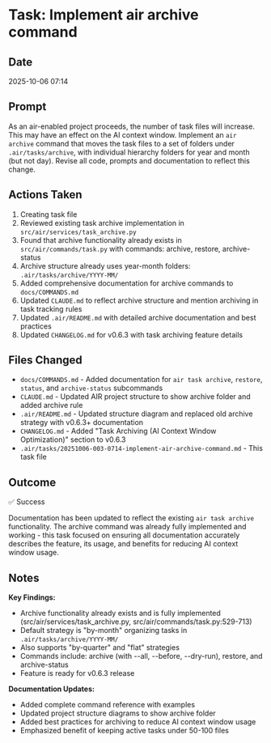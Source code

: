 # Task: Implement air archive command

## Date
2025-10-06 07:14

## Prompt
As an air-enabled project proceeds, the number of task files will increase. This may have an effect on the AI context window. Implement an `air archive` command that moves the task files to a set of folders under `.air/tasks/archive`, with individual hierarchy folders for year and month (but not day). Revise all code, prompts and documentation to reflect this change.

## Actions Taken
1. Creating task file
2. Reviewed existing task archive implementation in `src/air/services/task_archive.py`
3. Found that archive functionality already exists in `src/air/commands/task.py` with commands: archive, restore, archive-status
4. Archive structure already uses year-month folders: `.air/tasks/archive/YYYY-MM/`
5. Added comprehensive documentation for archive commands to `docs/COMMANDS.md`
6. Updated `CLAUDE.md` to reflect archive structure and mention archiving in task tracking rules
7. Updated `.air/README.md` with detailed archive documentation and best practices
8. Updated `CHANGELOG.md` for v0.6.3 with task archiving feature details

## Files Changed
- `docs/COMMANDS.md` - Added documentation for `air task archive`, `restore`, `status`, and `archive-status` subcommands
- `CLAUDE.md` - Updated AIR project structure to show archive folder and added archive rule
- `.air/README.md` - Updated structure diagram and replaced old archive strategy with v0.6.3+ documentation
- `CHANGELOG.md` - Added "Task Archiving (AI Context Window Optimization)" section to v0.6.3
- `.air/tasks/20251006-003-0714-implement-air-archive-command.md` - This task file

## Outcome
✅ Success

Documentation has been updated to reflect the existing `air task archive` functionality. The archive command was already fully implemented and working - this task focused on ensuring all documentation accurately describes the feature, its usage, and benefits for reducing AI context window usage.

## Notes
**Key Findings:**
- Archive functionality already exists and is fully implemented (src/air/services/task_archive.py, src/air/commands/task.py:529-713)
- Default strategy is "by-month" organizing tasks in `.air/tasks/archive/YYYY-MM/`
- Also supports "by-quarter" and "flat" strategies
- Commands include: archive (with --all, --before, --dry-run), restore, and archive-status
- Feature is ready for v0.6.3 release

**Documentation Updates:**
- Added complete command reference with examples
- Updated project structure diagrams to show archive folder
- Added best practices for archiving to reduce AI context window usage
- Emphasized benefit of keeping active tasks under 50-100 files
